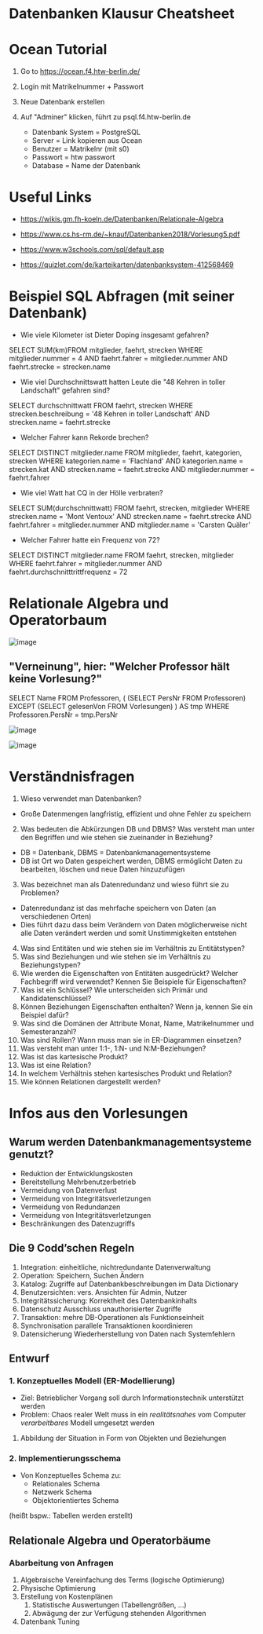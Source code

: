 # Datenbanken Klausur Cheatsheet


# Ocean Tutorial
1. Go to https://ocean.f4.htw-berlin.de/
2. Login mit Matrikelnummer + Passwort
3. Neue Datenbank erstellen
4. Auf "Adminer" klicken, führt zu psql.f4.htw-berlin.de

   - Datenbank System  = PostgreSQL
   - Server            = Link kopieren aus Ocean 
   - Benutzer          = Matrikelnr (mit s0)
   - Passwort          = htw passwort
   - Database          = Name der Datenbank

# Useful Links

- https://wikis.gm.fh-koeln.de/Datenbanken/Relationale-Algebra
- https://www.cs.hs-rm.de/~knauf/Datenbanken2018/Vorlesung5.pdf
- https://www.w3schools.com/sql/default.asp

- https://quizlet.com/de/karteikarten/datenbanksystem-412568469

# Beispiel SQL Abfragen (mit seiner Datenbank)

- Wie viele Kilometer ist Dieter Doping insgesamt gefahren?

SELECT SUM(km)FROM mitglieder, faehrt, strecken
WHERE mitglieder.nummer = 4 AND faehrt.fahrer = mitglieder.nummer AND faehrt.strecke = strecken.name
- Wie viel Durchschnittswatt hatten Leute die "48 Kehren in toller Landschaft" gefahren sind?

SELECT durchschnittwatt FROM faehrt, strecken
WHERE  strecken.beschreibung = '48 Kehren in toller Landschaft' AND strecken.name = faehrt.strecke
- Welcher Fahrer kann Rekorde brechen?

SELECT DISTINCT mitglieder.name FROM mitglieder, faehrt, kategorien, strecken
WHERE  kategorien.name = 'Flachland' AND kategorien.name = strecken.kat AND strecken.name = faehrt.strecke AND mitglieder.nummer = faehrt.fahrer
- Wie viel Watt hat CQ in der Hölle  verbraten?

SELECT SUM(durchschnittwatt) FROM faehrt, strecken, mitglieder
WHERE strecken.name = 'Mont Ventoux' AND strecken.name = faehrt.strecke AND faehrt.fahrer = mitglieder.nummer AND mitglieder.name = 'Carsten Quäler'
- Welcher Fahrer hatte ein Frequenz von 72?

SELECT DISTINCT mitglieder.name FROM faehrt, strecken, mitglieder
WHERE  faehrt.fahrer = mitglieder.nummer AND  faehrt.durchschnitttrittfrequenz = 72

# Relationale Algebra und Operatorbaum


![image](https://github.com/MonstyMon/Datenbanken/assets/130398628/7e0625e5-82af-449b-b98f-81f680b7b470)

## "Verneinung", hier: "Welcher Professor hält keine Vorlesung?"

SELECT Name FROM Professoren, (
    (SELECT PersNr FROM Professoren) 
    EXCEPT 
    (SELECT gelesenVon FROM Vorlesungen)
) AS tmp 
WHERE Professoren.PersNr = tmp.PersNr

![image](https://github.com/MonstyMon/Datenbanken/assets/130398628/7e24373f-5fdf-4153-8fb2-b700f84cd627)


![image](https://github.com/MonstyMon/Datenbanken/assets/130398628/7edadc75-fdef-46d5-920c-075d08e8965b)

# Verständnisfragen

1. Wieso verwendet man Datenbanken?
- Große Datenmengen langfristig, effizient und ohne Fehler zu speichern
2. Was bedeuten die Abkürzungen DB und DBMS? Was versteht man unter den Begriffen und wie stehen sie zueinander in Beziehung?
- DB = Datenbank, DBMS = Datenbankmanagementsysteme
- DB ist Ort wo Daten gespeichert werden, DBMS ermöglicht Daten zu bearbeiten, löschen und neue Daten hinzuzufügen
3. Was bezeichnet man als Datenredundanz und wieso führt sie zu Problemen?
- Datenredundanz ist das mehrfache speichern von Daten (an verschiedenen Orten)
- Dies führt dazu dass beim Verändern von Daten möglicherweise nicht alle Daten verändert werden und somit Unstimmigkeiten entstehen
4. Was sind Entitäten und wie stehen sie im Verhältnis zu Entitätstypen?
5. Was sind Beziehungen und wie stehen sie im Verhältnis zu Beziehungstypen?
6. Wie werden die Eigenschaften von Entitäten ausgedrückt? Welcher Fachbegriff wird verwendet? Kennen Sie Beispiele für Eigenschaften?
7. Was ist ein Schlüssel? Wie unterscheiden sich Primär und Kandidatenschlüssel?
8. Können Beziehungen Eigenschaften enthalten? Wenn ja, kennen Sie ein Beispiel dafür?
9. Was sind die Domänen der Attribute Monat, Name, Matrikelnummer und Semesteranzahl?
10. Was sind Rollen? Wann muss man sie in ER-Diagrammen einsetzen?
11. Was versteht man unter 1:1-, 1:N- und N:M-Beziehungen?
12. Was ist das kartesische Produkt?
13. Was ist eine Relation?
14. In welchem Verhältnis stehen kartesisches Produkt und Relation?
15. Wie können Relationen dargestellt werden?

# Infos aus den Vorlesungen
## Warum werden Datenbankmanagementsysteme genutzt? 
- Reduktion der Entwicklungskosten
- Bereitstellung Mehrbenutzerbetrieb
- Vermeidung von Datenverlust
- Vermeidung von Integritätsverletzungen
- Vermeidung von Redundanzen
- Vermeidung von Integritätsverletzungen
- Beschränkungen des Datenzugriffs

## Die 9 Codd’schen Regeln
1. Integration:
einheitliche, nichtredundante Datenverwaltung
2. Operation:
Speichern, Suchen Ändern
3. Katalog:
Zugriffe auf Datenbankbeschreibungen im Data Dictionary
4. Benutzersichten:
vers. Ansichten für Admin, Nutzer
5. Integritätssicherung:
Korrektheit des Datenbankinhalts
6. Datenschutz
Ausschluss unauthorisierter Zugriffe
7. Transaktion:
mehre DB-Operationen als Funktionseinheit
8. Synchronisation
parallele Transaktionen koordinieren
9. Datensicherung
Wiederherstellung von Daten nach Systemfehlern

## Entwurf

### 1. Konzeptuelles Modell (ER-Modellierung)

- Ziel: Betrieblicher Vorgang soll durch Informationstechnik unterstützt werden
- Problem: Chaos realer Welt muss in ein *realitätsnahes* vom Computer *verarbeitbares* Modell umgesetzt werden

1. Abbildung der Situation in Form von Objekten und Beziehungen

### 2. Implementierungsschema

- Von Konzeptuelles Schema zu:
    - Relationales Schema
    - Netzwerk Schema
    - Objektorientiertes Schema

(heißt bspw.: Tabellen werden erstellt)

## Relationale Algebra und Operatorbäume

### Abarbeitung von Anfragen
1. Algebraische Vereinfachung des Terms (logische Optimierung)
2. Physische Optimierung
3. Erstellung von Kostenplänen
    1. Statistische Auswertungen (Tabellengrößen, …)
    2. Abwägung der zur Verfügung stehenden Algorithmen
4. Datenbank Tuning


